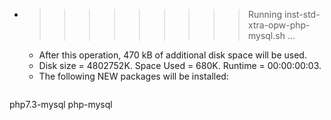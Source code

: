 * >>>>>>>>> Running inst-std-xtra-opw-php-mysql.sh ...
  * After this operation, 470 kB of additional disk space will be used.
  * Disk size = 4802752K. Space Used = 680K. Runtime = 00:00:00:03.
  * The following NEW packages will be installed:
  ```bash
php7.3-mysql php-mysql
  ```
